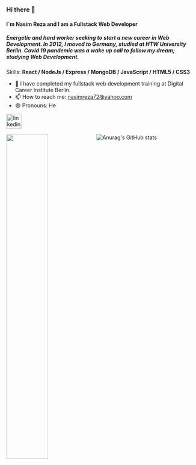 
### Hi there 👋
#### I`m Nasim Reza and I am a Fullstack Web Developer
##### Energetic and hard worker seeking to start a new career in Web Development. In 2012, I moved to Germany, studied at HTW University Berlin. Covid 19 pandemic was a wake up call to follow my dream; studying Web Development.
Skills:  <strong> React / NodeJs / Express / MongoDB / JavaScript / HTML5 / CSS3</strong> 



- 🔭 I have completed my fullstack web development training at Digital Career Institute Berlin.
- 📫 How to reach me: nasimreza72@yahoo.com 
- 😄 Pronouns: He 

[<img src='https://cdn.jsdelivr.net/npm/simple-icons@3.0.1/icons/linkedin.svg' alt='linkedin' height='40'>](https://www.linkedin.com/in/nasim-reza-37516964/)  


![Anurag's GitHub stats](https://github-readme-stats.vercel.app/api?username=nasimreza72&show_icons=true&theme=cobalt)
<img align="left" width="47%" src="https://github-readme-stats.vercel.app/api/top-langs/?username=nasimreza72&layout=compact" />

